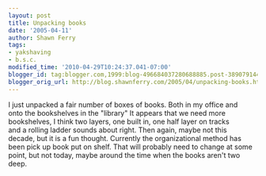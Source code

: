 ```yaml
---
layout: post
title: Unpacking books
date: '2005-04-11'
author: Shawn Ferry
tags:
- yakshaving
- b.s.c.
modified_time: '2010-04-29T10:24:37.041-07:00'
blogger_id: tag:blogger.com,1999:blog-496684037280688885.post-3890791449513579838
blogger_orig_url: http://blog.shawnferry.com/2005/04/unpacking-books.html
---
```


I just unpacked a fair number of boxes of books. Both in my office and  
onto the bookshelves in the "library" It appears that we need more  
bookshelves, I think two layers, one built in, one half layer on tracks  
and a rolling ladder sounds about right. Then again, maybe not this  
decade, but it is a fun thought. Currently the organizational method has  
been pick up book put on shelf. That will probably need to change at some  
point, but not today, maybe around the time when the books aren't two deep.  

